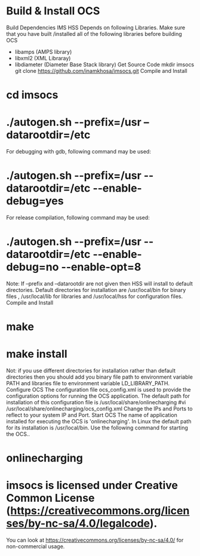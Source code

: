 
# Build & Install OCS
Build Dependencies 
IMS HSS Depends on following Libraries. Make sure that you have built /installed all of the following libraries before building OCS 
- libamps (AMPS library)
- libxml2 (XML Libraray)
- libdiameter (Diameter Base Stack library)
Get Source Code
mkdir imsocs 
git clone https://github.com/inamkhosa/imsocs.git
Compile and Install
# cd imsocs 
# ./autogen.sh --prefix=/usr –datarootdir=/etc 
For debugging with gdb, following command may be used:
# ./autogen.sh --prefix=/usr --datarootdir=/etc --enable-debug=yes 
For release compilation, following command may be used:
# ./autogen.sh --prefix=/usr --datarootdir=/etc --enable-debug=no --enable-opt=8
Note: If –prefix and –datarootdir are not given then HSS will install to default directories. Default directories for installation are /usr/local/bin for binary files , /usr/local/lib for libraries and /usr/local/hss for configuration files.
Compile and Install
# make 
# make install
Not: if you use different directories for installation rather than default directories then you should add you binary file path to environment variable PATH and libraries file to environment variable LD_LIBRARY_PATH.
Configure OCS 
The configuration file ocs_config.xml is used to provide the configuration options for running the OCS application. The default path for installation of this configuration file is /usr/local/share/onlinecharging 
#vi /usr/local/share/onlinecharging/ocs_config.xml 
Change the IPs and Ports to reflect to your system IP and Port. 
Start OCS 
The name of application installed for executing the OCS is 'onlinecharging'. In Linux the default path for its installation is /usr/local/bin. Use the following command for starting the OCS.. 
# onlinecharging

# imsocs is licensed under Creative Common License (https://creativecommons.org/licenses/by-nc-sa/4.0/legalcode). 
You can look at https://creativecommons.org/licenses/by-nc-sa/4.0/ for non-commercial usage.
